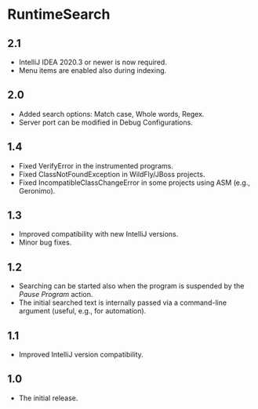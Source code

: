 # RuntimeSearch

## 2.1
- IntelliJ IDEA 2020.3 or newer is now required.
- Menu items are enabled also during indexing.

## 2.0
- Added search options: Match case, Whole words, Regex.
- Server port can be modified in Debug Configurations.

## 1.4
- Fixed VerifyError in the instrumented programs.
- Fixed ClassNotFoundException in WildFly/JBoss projects.
- Fixed IncompatibleClassChangeError in some projects using ASM (e.g., Geronimo).

## 1.3
- Improved compatibility with new IntelliJ versions.
- Minor bug fixes.

## 1.2
- Searching can be started also when the program is suspended by the *Pause Program* action.
- The initial searched text is internally passed via a command-line argument (useful, e.g., for automation).

## 1.1
- Improved IntelliJ version compatibility.

## 1.0
- The initial release.
